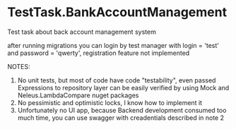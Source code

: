 # TestTask.BankAccountManagement
Test task about back account management system

after running migrations you can login by test manager with login = 'test' and password = 'qwerty', registration feature not implemented

NOTES:
1) No unit tests, but most of code have code "testability", even passed Expressions to repository layer can be easily verified by using Mock and Neleus.LambdaCompare nuget packages
2) No pessimistic and optimistic locks, I know how to implement it
3) Unfortunately no UI app, because Backend development consumed too much time, you can use swagger with creadentials described in note 2
